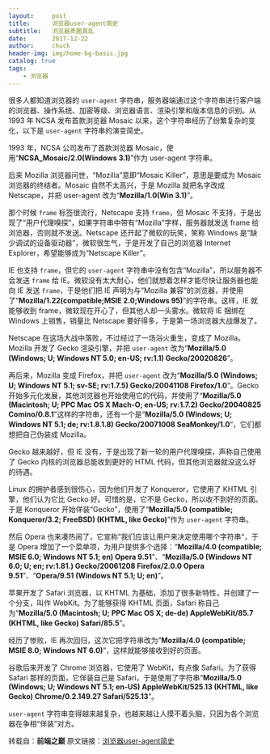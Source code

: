 ```yaml
---
layout:     post                   
title:      浏览器user-agent简史      
subtitle:   浏览器贵圈真乱
date:       2017-12-22
author:     chuck
header-img: img/home-bg-basic.jpg
catalog: true                      
tags:                               
    - 浏览器
---
```





很多人都知道浏览器的 `user-agent` 字符串，服务器端通过这个字符串进行客户端的浏览器、操作系统、加密等级、浏览器语言、渲染引擎和版本信息的识别。从 1993 年 NCSA 发布首款浏览器 Mosaic 以来，这个字符串经历了纷繁复杂的变化，以下是 `user-agent` 字符串的演变简史。

1993 年，NCSA 公司发布了首款浏览器 Mosaic，使用“**NCSA_Mosaic/2.0(Windows 3.1)**”作为 user-agent 字符串。

后来 Mozilla 浏览器问世，“Mozilla”意即“Mosaic Killer”，意思是要成为 Mosaic 浏览器的终结者。Mosaic 自然不太高兴，于是 Mozilla 就把名字改成 Netscape，并把 user-agent 改为“**Mozilla/1.0(Win 3.1)**”。

那个时候 `frame` 标签很流行，Netscape 支持 `frame`，但 Mosaic 不支持，于是出现了“用户代理嗅探”，如果字符串中带有“Mozilla”字样，服务器就发送 frame 给浏览器，否则就不发送。Netscape 还开起了微软的玩笑，笑称 Windows 是“缺少调试的设备驱动器”，微软很生气，于是开发了自己的浏览器 Internet Explorer，希望能够成为“Netscape Killer”。

IE 也支持 `frame`，但它的 `user-agent` 字符串中没有包含“Mozilla”，所以服务器不会发送 `frame` 给 IE。微软没有太大耐心，他们就想着怎样才能尽快让服务器也能向 IE 发送 `frame`，于是他们把 IE 声明为与“Mozilla 兼容”的浏览器，并使用了“**Mozilla/1.22(compatible;MSIE 2.0;Windows 95)**”的字符串。这样，IE 就能够收到 frame，微软现在开心了，但其他人却一头雾水。微软将 IE 捆绑在 Windows 上销售，销量比 Netscape 要好得多，于是第一场浏览器大战爆发了。

Netscape 在这场大战中落败，不过经过了一场浴火重生，变成了 Mozilla。Mozilla 开发了 Gecko 渲染引擎，并把 `user-agent` 改为“**Mozilla/5.0 (Windows; U; Windows NT 5.0; en-US; rv:1.1) Gecko/20020826**”。

再后来，Mozilla 变成 Firefox，并把 `user-agent` 改为“**Mozilla/5.0 (Windows; U; Windows NT 5.1; sv-SE; rv:1.7.5) Gecko/20041108 Firefox/1.0**”。Gecko 开始多元化发展，其他浏览器也开始使用它的代码，并使用了“**Mozilla/5.0 (Macintosh; U; PPC Mac OS X Mach-O; en-US; rv:1.7.2) Gecko/20040825 Comino/0.8.1**”这样的字符串，还有一个是“**Mozilla/5.0 (Windows; U; Windows NT 5.1; de; rv:1.8.1.8) Gecko/20071008 SeaMonkey/1.0**”，它们都想把自己伪装成 Mozilla。

Gecko 越来越好，但 IE 没有，于是出现了新一轮的用户代理嗅探，声称自己使用了 Gecko 内核的浏览器总能收到更好的 HTML 代码，但其他浏览器就没这么好的待遇。

Linux 的拥护者感到很伤心，因为他们开发了 Konqueror，它使用了 KHTML 引擎，他们认为它比 Gecko 好。可惜的是，它不是 Gecko，所以收不到好的页面。于是 Konqueror 开始佯装“Gecko”，使用了“**Mozilla/5.0 (compatible; Konqueror/3.2; FreeBSD) (KHTML, like Gecko)**”作为 `user-agent` 字符串。

然后 Opera 也来凑热闹了，它宣称”我们应该让用户来决定使用哪个字符串“，于是 Opera 增加了一个菜单项，为用户提供多个选择：“**Mozilla/4.0 (compatible; MSIE 6.0; Windows NT 5.1; en) Opera 9.51**”、“**Mozilla/5.0 (Windows NT 6.0; U; en; rv:1.81.) Gecko/20061208 Firefox/2.0.0 Opera 9.51**”、“**Opera/9.51 (Windows NT 5.1; U; en)**”。

苹果开发了 Safari 浏览器，以 KHTML 为基础，添加了很多新特性，并创建了一个分支，叫作 WebKit。为了能够获得 KHTML 页面，Safari 称自己为“**Mozilla/5.0 (Macintosh; U; PPC Mac OS X; de-de) AppleWebKit/85.7 (KHTML, like Gecko) Safari/85.5**”。

经历了惨败，IE 再次回归，这次它把字符串改为”**Mozilla/4.0 (compatible; MSIE 8.0; Windows NT 6.0)**”，这样就能够接收到好的页面。

谷歌后来开发了 Chrome 浏览器，它使用了 WebKit，有点像 Safari。为了获得 Safari 那样的页面，它佯装自己是 Safari，于是使用了字符串“**Mozilla/5.0 (Windows; U; Windows NT 5.1; en-US) AppleWebKit/525.13 (KHTML, like Gecko) Chrome/0.2.149.27 Safari/525.13**”。

`user-agent` 字符串变得越来越复杂，也越来越让人摸不着头脑，只因为各个浏览器在争相“佯装”对方。

转载自：**前端之巅**
原文链接：[浏览器user-agent简史](http://mp.weixin.qq.com/s/pMpKDXFm_tgWpU3geeUMFg)


